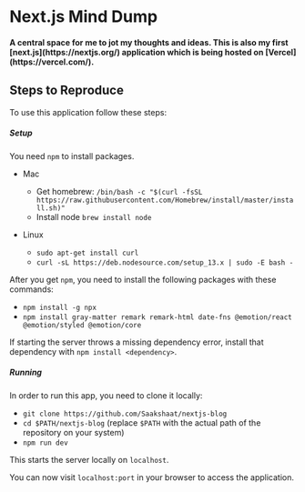 Next.js Mind Dump
=

<h4>
    A central space for me to jot my thoughts and ideas. This is also my first [next.js](https://nextjs.org/) application which is being hosted on [Vercel](https://vercel.com/).
</h4>

Steps to Reproduce
- 
To use this application follow these steps:

##### Setup
You need `npm` to install packages.

- Mac
  - Get homebrew: `/bin/bash -c "$(curl -fsSL https://raw.githubusercontent.com/Homebrew/install/master/install.sh)"
`
  - Install node `brew install node`

- Linux
  - `sudo apt-get install curl`
  - `curl -sL https://deb.nodesource.com/setup_13.x | sudo -E bash -`

After you get `npm`, you need to install the following packages with these commands:
- `npm install -g npx`
- `npm install gray-matter remark remark-html date-fns @emotion/react @emotion/styled @emotion/core`

If starting the server throws a missing dependency error, install that dependency with
`npm install <dependency>`.
  

##### Running

In order to run this app, you need to clone it locally:
- `git clone https://github.com/Saakshaat/nextjs-blog`
- `cd $PATH/nextjs-blog` (replace `$PATH` with the actual path of the repository on your system)
- `npm run dev`

This starts the server locally on `localhost`. 

You can now visit `localhost:port` in your browser to access the application.